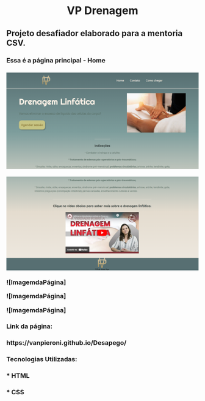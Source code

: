 <h1 align="center">VP Drenagem</h1>
<h2>Projeto desafiador elaborado para a mentoria CSV.</h2> 

<h3> Essa é a página principal - Home<h3>

![ImagemdaPágina](https://github.com/VanPieroni/VP-Drenagem/blob/main/Home1.png)

![ImagemdaPágina](https://github.com/VanPieroni/VP-Drenagem/blob/main/Home2.png)

![ImagemdaPágina]

![ImagemdaPágina]

![ImagemdaPágina]

<h3>Link da página:</h3> 
<h3>https://vanpieroni.github.io/Desapego/</h3>

<h3>Tecnologias Utilizadas:</h3>
<h3>* HTML</h3>
<h3>* CSS</h3>
